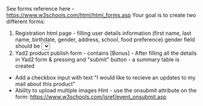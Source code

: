 See forms reference here - https://www.w3schools.com/html/html_forms.asp
Your goal is to create two different forms:
1) Registration html page - filling user details information (first name, last name, birthdate, gender, address, school, food preference)
gender field should be <select> html element with two options
favourite food should be a radio html selection (search on google), the options: 1) None, 2) Vegeterian, 3) Vegan, 4) Kosher
All fields are required (search how you do it)
d contain tExcept of the form - the page shoulop nav menu with links to other pages on the internet (select what you want)
2) Yad2 product publish form - contains
[Bonus] - After filling all the details in Yad2 form & pressing and "submit" button - a summary table is created
- Add a checkbox input with text "I would like to recieve an updates to my mail about this product"
- Ability to upload multiple images
Hint - use the onsubmit attribute on the form: https://www.w3schools.com/jsref/event_onsubmit.asp